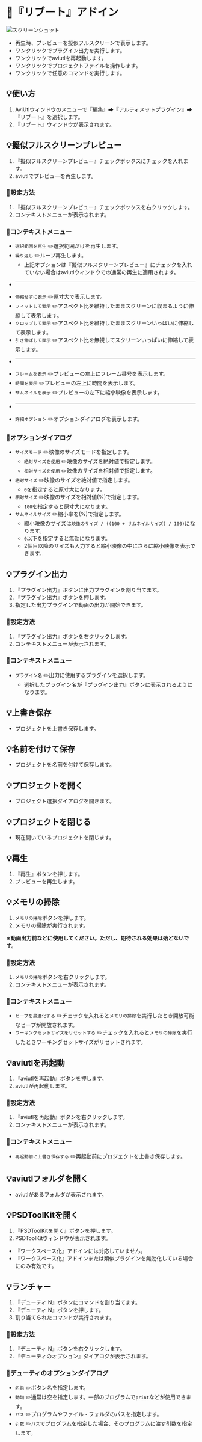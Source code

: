 ﻿# 🎉『リブート』アドイン

![スクリーンショット](../../assets/images/reboot/r53.png)

* 再生時、プレビューを擬似フルスクリーンで表示します。
* ワンクリックでプラグイン出力を実行します。
* ワンクリックでaviutlを再起動します。
* ワンクリックでプロジェクトファイルを操作します。
* ワンクリックで任意のコマンドを実行します。

## 💡使い方

1. AviUtlウィンドウのメニューで『編集』➡『アルティメットプラグイン』➡『リブート』を選択します。
1. 『リブート』ウィンドウが表示されます。

## 💡擬似フルスクリーンプレビュー

1. 『擬似フルスクリーンプレビュー』チェックボックスにチェックを入れます。
1. aviutlでプレビューを再生します。

### 🔧設定方法

1. 『擬似フルスクリーンプレビュー』チェックボックスを右クリックします。
1. コンテキストメニューが表示されます。

### 📝コンテキストメニュー

* `選択範囲を再生` ✏️選択範囲だけを再生します。
* `繰り返し` ✏️ループ再生します。
	* 上記オプションは『擬似フルスクリーンプレビュー』にチェックを入れていない場合はaviutlウィンドウでの通常の再生に適用されます。
* ----
* `伸縮せずに表示` ✏️原寸大で表示します。
* `フィットして表示` ✏️アスペクト比を維持したままスクリーンに収まるように伸縮して表示します。
* `クロップして表示` ✏️アスペクト比を維持したままスクリーンいっぱいに伸縮して表示します。
* `引き伸ばして表示` ✏️アスペクト比を無視してスクリーンいっぱいに伸縮して表示します。
* ----
* `フレームを表示` ✏️プレビューの左上にフレーム番号を表示します。
* `時間を表示` ✏️プレビューの左上に時間を表示します。
* `サムネイルを表示` ✏️プレビューの左下に縮小映像を表示します。
* ----
* `詳細オプション` ✏️オプションダイアログを表示します。

### 📝オプションダイアログ

* `サイズモード` ✏️映像のサイズモードを指定します。
	* `絶対サイズを使用` ✏️映像のサイズを絶対値で指定します。
	* `相対サイズを使用` ✏️映像のサイズを相対値で指定します。
* `絶対サイズ` ✏️映像のサイズを絶対値で指定します。
	* `0`を指定すると原寸大になります。
* `相対サイズ` ✏️映像のサイズを相対値(%)で指定します。
	* `100`を指定すると原寸大になります。
* `サムネイルサイズ` ✏️縮小率を(%)で指定します。
	* 縮小映像のサイズは`映像のサイズ / ((100 + サムネイルサイズ) / 100)`になります。
	* `0`以下を指定すると無効になります。
	* 2個目以降のサイズも入力すると縮小映像の中にさらに縮小映像を表示できます。

## 💡プラグイン出力

1. 『プラグイン出力』ボタンに出力プラグインを割り当てます。
1. 『プラグイン出力』ボタンを押します。
1. 指定した出力プラグインで動画の出力が開始できます。

### 🔧設定方法

1. 『プラグイン出力』ボタンを右クリックします。
1. コンテキストメニューが表示されます。

### 📝コンテキストメニュー

* `プラグイン名` ✏️出力に使用するプラグインを選択します。
	* 選択したプラグイン名が『プラグイン出力』ボタンに表示されるようになります。

## 💡上書き保存

* プロジェクトを上書き保存します。

## 💡名前を付けて保存

* プロジェクトを名前を付けて保存します。

## 💡プロジェクトを開く

* プロジェクト選択ダイアログを開きます。

## 💡プロジェクトを閉じる

* 現在開いているプロジェクトを閉じます。

## 💡再生

1. 『再生』ボタンを押します。
1. プレビューを再生します。

## 💡メモリの掃除

1. `メモリの掃除`ボタンを押します。
1. メモリの掃除が実行されます。

**※動画出力前などに使用してください。ただし、期待される効果は殆どないです。**

### 🔧設定方法

1. `メモリの掃除`ボタンを右クリックします。
1. コンテキストメニューが表示されます。

### 📝コンテキストメニュー

* `ヒープを最適化する` ✏️チェックを入れると`メモリの掃除`を実行したとき開放可能なヒープが開放されます。
* `ワーキングセットサイズをリセットする` ✏️チェックを入れると`メモリの掃除`を実行したときワーキングセットサイズがリセットされます。

## 💡aviutlを再起動

1. 『aviutlを再起動』ボタンを押します。
1. aviutlが再起動します。

### 🔧設定方法

1. 『aviutlを再起動』ボタンを右クリックします。
1. コンテキストメニューが表示されます。

### 📝コンテキストメニュー

* `再起動前に上書き保存する` ✏️再起動前にプロジェクトを上書き保存します。

## 💡aviutlフォルダを開く

* aviutlがあるフォルダが表示されます。

## 💡PSDToolKitを開く

1. 『PSDToolKitを開く』ボタンを押します。
1. PSDToolKitウィンドウが表示されます。

* 『ワークスペース化』アドインには対応していません。
* 『ワークスペース化』アドインまたは類似プラグインを無効化している場合にのみ有効です。

## 💡ランチャー

1. 『デューティ N』ボタンにコマンドを割り当てます。
1. 『デューティ N』ボタンを押します。
1. 割り当てられたコマンドが実行されます。

### 🔧設定方法

1. 『デューティ N』ボタンを右クリックします。
1. 『デューティのオプション』ダイアログが表示されます。

### 📝デューティのオプションダイアログ

* `名前` ✏️ボタン名を指定します。
* `動詞` ✏️通常は空を指定します。一部のプログラムで`print`などが使用できます。
* `パス` ✏️プログラムやファイル・フォルダのパスを指定します。
* `引数` ✏️`パス`でプログラムを指定した場合、そのプログラムに渡す引数を指定します。
